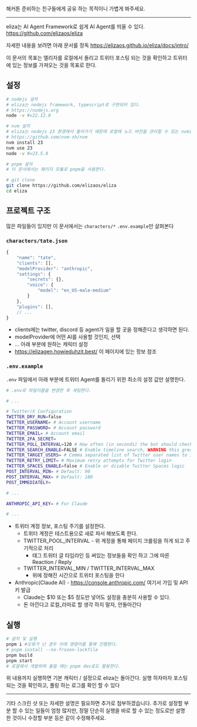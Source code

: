 해커톤 준비하는 친구들에게 공유 하는 목적이니 가볍게 봐주세요.


---

eliza는 AI Agent Framework로 쉽게 AI Agent를 띄울 수 있다.
https://github.com/elizaos/eliza

자세한 내용을 보려면 아래 문서를 정독
https://elizaos.github.io/eliza/docs/intro/

이 문서의 목표는 엘리자를 로컬에서 돌리고
트위터 포스팅 되는 것을 확인하고
트위터에 있는 정보를 가져오는 것을 목표로 한다.

## 설정
```sh
# nodejs 설치
# eliza는 nodejs framework, typescript로 구현되어 있다.
# https://nodejs.org
node -v #v22.12.0

# nvm 설치
# eliza는 nodejs 23 환경에서 돌아가기 때문에 로컬에 노드 버전을 관리할 수 있는 nvm을 설치
# https://github.com/nvm-sh/nvm
nvm install 23
nvm use 23
node -v #v23.5.0

# pnpm 설치
# 이 문서에서는 패키지 모듈로 pnpm을 사용한다.

# git clone
git clone https://github.com/elizaos/eliza
cd eliza
```

## 프로젝트 구조
많은 파일들이 있지만 이 문서에서는 `characters/*` `.env.example`만 살펴본다

### `characters/tate.json`
```js
{
    "name": "tate",
    "clients": [],
    "modelProvider": "anthropic",
    "settings": {
        "secrets": {},
        "voice": {
            "model": "en_US-male-medium"
        }
    },
    "plugins": [],
    // ...
}
```
- clients에는 twitter, discord 등 agent가 일을 할 곳을 정해준다고 생각하면 된다.
- modelProvider에 어떤 AI를 사용할 것인지, 선택
- ... 아래 부분에 원하는 캐릭터 설정
- https://elizagen.howieduhzit.best/ 이 페이지에 있는 정보 참조

### `.env.example`
`.env` 파일에서 아래 부분에 트위터 Agent를 돌리기 위한 최소의 설정 값만 설명한다.
```sh
# .env로 파일이름을 변경한 후 세팅한다.

# ...

# Twitter/X Configuration
TWITTER_DRY_RUN=false
TWITTER_USERNAME= # Account username
TWITTER_PASSWORD= # Account password
TWITTER_EMAIL= # Account email
TWITTER_2FA_SECRET=
TWITTER_POLL_INTERVAL=120 # How often (in seconds) the bot should check for interactions
TWITTER_SEARCH_ENABLE=FALSE # Enable timeline search, WARNING this greatly increases your chance of getting banned
TWITTER_TARGET_USERS= # Comma separated list of Twitter user names to interact with
TWITTER_RETRY_LIMIT= # Maximum retry attempts for Twitter login
TWITTER_SPACES_ENABLE=false # Enable or disable Twitter Spaces logic
POST_INTERVAL_MIN= # Default: 90
POST_INTERVAL_MAX= # Default: 180
POST_IMMEDIATELY=

# ...  

ANTHROPIC_API_KEY= # For Claude

# ...

```
- 트위터 계정 정보, 포스팅 주기를 설정한다.
	- 트위터 계정은 테스트용으로 새로 파서 해보도록 한다.
	- TWITTER_POOL_INTERVAL - 위 계정을 통해 페이지 크롤링을 하게 되고 주기적으로 처리
		- 태그 트위터 글 타임라인 등 써있는 정보들을 확인 하고 그에 따른 Reaction / Reply
	- TWITTER_INTERVAL_MIN / TWITTER_INTERVAL_MAX
		- 위에 정해진 시간으로 트위터 포스팅을 한다
- Anthropic(Claude AI)
        - https://console.anthropic.com/ 여기서 가입 및 API 키 발급
	- Claude는 $10 또는 $5 정도만 넣어도 설정을 충분히 사용할 수 있다.
	- 돈 아낀다고 로컬_라마로 할 생각 하지 말자, 안돌아간다

## 실행

```sh
# 설치 및 실행
pnpm i #오류가 난 경우 아래 명령어를 통해 진행한다.
# pnpm install --no-frozen-lockfile
pnpm build
pnpm start
# 로컬에서 개발하며 돌릴 때는 pnpm dev로도 활용한다.
```
위 내용까지 실행하면 기본 캐릭터 / 설정으로 eliza는 돌아간다.
실행 하자마자 포스팅 되는 것을 확인하고, 풀링 하는 로그를 확인 할 수 있다

---



기타 스크린 샷 또는 자세한 설명은 필요하면 추가로 첨부하겠습니다.
추가로 설정할 부분 할 수 있는 일들이 엄청 많지만,
정말 단순히 실행을 바로 할 수 있는 정도로만 설명 한 것이니
수정할 부분 등은 같이 수정해주세요.
